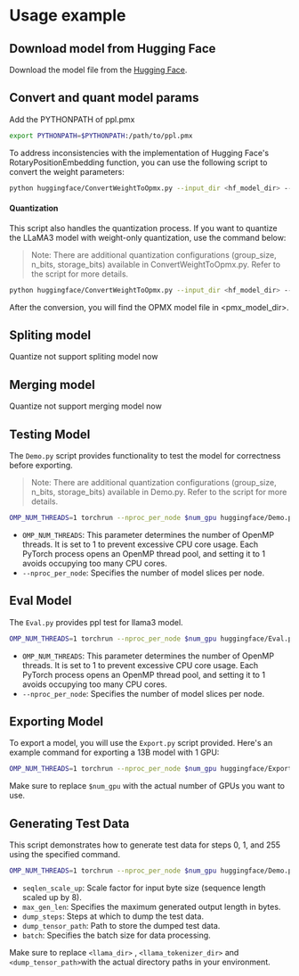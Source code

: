 # Usage example

## Download model from Hugging Face

Download the model file from the [Hugging Face](https://huggingface.co/models).

## Convert and quant model params

Add the PYTHONPATH of ppl.pmx
```bash
export PYTHONPATH=$PYTHONPATH:/path/to/ppl.pmx
```

To address inconsistencies with the implementation of Hugging Face's RotaryPositionEmbedding function, you can use the following script to convert the weight parameters:
```bash
python huggingface/ConvertWeightToOpmx.py --input_dir <hf_model_dir> --output_dir <pmx_model_dir>
```
#### Quantization
This script also handles the quantization process. If you want to quantize the LLaMA3 model with weight-only quantization, use the command below:

> Note: There are additional quantization configurations (group_size, n_bits, storage_bits) available in ConvertWeightToOpmx.py. Refer to the script for more details.

```bash
python huggingface/ConvertWeightToOpmx.py --input_dir <hf_model_dir> --output_dir <pmx_model_dir> --quant 1 
```
After the conversion, you will find the OPMX model file in <pmx_model_dir>.

## Spliting model

Quantize not support spliting model now

## Merging model

Quantize not support merging model now

## Testing Model

The `Demo.py` script provides functionality to test the model for correctness before exporting.

> Note: There are additional quantization configurations (group_size, n_bits, storage_bits) available in Demo.py. Refer to the script for more details.

```bash
OMP_NUM_THREADS=1 torchrun --nproc_per_node $num_gpu huggingface/Demo.py --ckpt_dir <convert_dir> --tokenizer_path <llama_tokenizer_dir>/tokenizer.model --fused_qkv 1 --fused_kvcache 1 --auto_causal 1 --quantized_cache 1 --dynamic_batching 1 --quant_data_type "int4" --quant_method "weight_only" --quant_axis 1 --group_size 128 --storage_bits 32
```

- `OMP_NUM_THREADS`: This parameter determines the number of OpenMP threads. It is set to 1 to prevent excessive CPU core usage. Each PyTorch process opens an OpenMP thread pool, and setting it to 1 avoids occupying too many CPU cores.
- `--nproc_per_node`: Specifies the number of model slices per node.

## Eval Model
The `Eval.py` provides ppl test for llama3 model.

```bash
OMP_NUM_THREADS=1 torchrun --nproc_per_node $num_gpu huggingface/Eval.py --ckpt_dir <convert_dir> --tokenizer_path <llama_tokenizer_dir> --fused_qkv 1 --fused_kvcache 1 --auto_causal 1 --quantized_cache 1 --dynamic_batching 1 --quant_data_type "int4" --quant_method "weight_only" --quant_axis 1 --group_size 128 --storage_bits 32
```

- `OMP_NUM_THREADS`: This parameter determines the number of OpenMP threads. It is set to 1 to prevent excessive CPU core usage. Each PyTorch process opens an OpenMP thread pool, and setting it to 1 avoids occupying too many CPU cores.
- `--nproc_per_node`: Specifies the number of model slices per node.

## Exporting Model

To export a model, you will use the `Export.py` script provided. Here's an example command for exporting a 13B model with 1 GPU:

```bash
OMP_NUM_THREADS=1 torchrun --nproc_per_node $num_gpu huggingface/Export.py --ckpt_dir <convert_dir> --tokenizer_path <llama_tokenizer_dir>/tokenizer.model --fused_qkv 1 --fused_kvcache 1 --auto_causal 1 --quantized_cache 1 --dynamic_batching 1 --quant_data_type "int4" --quant_method "weight_only" --quant_axis 1 --group_size 128 --storage_bits 32 --export_path <export_dir>
```

Make sure to replace `$num_gpu` with the actual number of GPUs you want to use.

## Generating Test Data

This script demonstrates how to generate test data for steps 0, 1, and 255 using the specified command.

```bash
OMP_NUM_THREADS=1 torchrun --nproc_per_node $num_gpu huggingface/Demo.py --ckpt_dir <llama_dir> --tokenizer_path <llama_tokenizer_dir>/tokenizer.model --fused_qkv 1 --fused_kvcache 1 --auto_causal 1 --quantized_cache 1 --dynamic_batching 1 --seqlen_scale_up 1 --max_gen_len 256 --dump_steps 0,1,255 --dump_tensor_path <dump_dir>  --batch 1 --quant_data_type "int4" --quant_method "weight_only" --quant_axis 1 --group_size 128 --storage_bits 32
```

- `seqlen_scale_up`: Scale factor for input byte size (sequence length scaled up by 8).
- `max_gen_len`: Specifies the maximum generated output length in bytes.
- `dump_steps`: Steps at which to dump the test data.
- `dump_tensor_path`: Path to store the dumped test data.
- `batch`: Specifies the batch size for data processing.

Make sure to replace `<llama_dir>` , `<llama_tokenizer_dir>` and `<dump_tensor_path>`with the actual directory paths in your environment.

